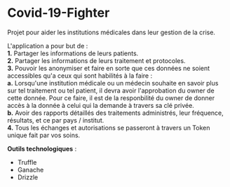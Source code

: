 # Covid-19-Fighter
Projet pour aider les institutions médicales dans leur gestion de la crise.

L'application a pour but de :<br>
<b>1.</b> Partager les informations de leurs patients.<br>
<b>2.</b> Partager les informations de leurs traitement et protocoles.<br>
<b>3.</b> Pouvoir les anonymiser et faire en sorte que ces données ne soient accessibles qu'a ceux qui sont habilités à la faire :<br>
  <b>a.</b> Lorsqu'une institution médicale ou un médecin souhaite en savoir plus sur tel traitement ou tel patient, il devra avoir l'approbation du owner de cette donnée. Pour ce faire, il est de la responbilité du owner de donner accès à la donnée à celui qui la demande à travers sa clé privée.<br>
  <b>b.</b> Avoir des rapports détaillés des traitements administrés, leur fréquence, résultats, et ce par pays / institut.<br>
<b>4.</b> Tous les échanges et autorisations se passeront à travers un Token unique fait par vos soins.

<b>Outils technologiques</b> :
- Truffle
- Ganache
- Drizzle
